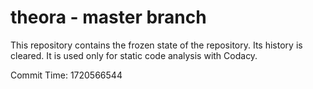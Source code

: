 # theora - master branch

This repository contains the frozen state of the repository.
Its history is cleared. It is used only for static code
analysis with Codacy.

Commit Time: 1720566544